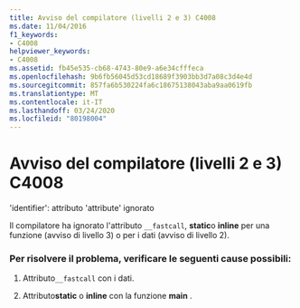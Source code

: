 ```yaml
---
title: Avviso del compilatore (livelli 2 e 3) C4008
ms.date: 11/04/2016
f1_keywords:
- C4008
helpviewer_keywords:
- C4008
ms.assetid: fb45e535-cb68-4743-80e9-a6e34cfffeca
ms.openlocfilehash: 9b6fb56045d53cd18689f3903bb3d7a08c3d4e4d
ms.sourcegitcommit: 857fa6b530224fa6c18675138043aba9aa0619fb
ms.translationtype: MT
ms.contentlocale: it-IT
ms.lasthandoff: 03/24/2020
ms.locfileid: "80198004"
---
```

# <a name="compiler-warning-levels-2-and-3-c4008"></a>Avviso del compilatore (livelli 2 e 3) C4008

'identifier': attributo 'attribute' ignorato

Il compilatore ha ignorato l'attributo `__fastcall`, **static**o **inline** per una funzione (avviso di livello 3) o per i dati (avviso di livello 2).

### <a name="to-fix-by-checking-the-following-possible-causes"></a>Per risolvere il problema, verificare le seguenti cause possibili:

1. Attributo`__fastcall` con i dati.

1. Attributo**static** o **inline** con la funzione **main** .
